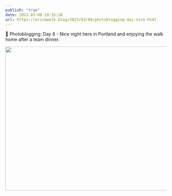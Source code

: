 ```yaml
---
publish: "true"
date: 2023-03-08 19:35:28
url: https://ericmwalk.blog/2023/03/08/photoblogging-day-nice.html
---
```


📸 Photoblogging: Day 8 - Nice night here in Portland and enjoying the walk home after a team dinner.


<img src="uploads/2023/3dfe38e9b2.jpg" width="600" height="450" alt="">